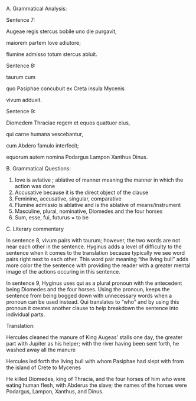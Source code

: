 A. Grammatical Analysis:

Sentence 7:

Augeae regis stercus bobile uno die purgavit, 

maiorem partem Iove adiutore; 

flumine admisso totum stercus abluit.

Sentence 8: 

taurum cum 

quo Pasiphae concubuit ex Creta insula Mycenis 

vivum adduxit.

Sentence 9:

Diomedem Thraciae regem et equos quattuor eius, 

qui carne humana vescebantur, 

cum Abdero famulo interfecit; 

equorum autem nomina Podargus Lampon Xanthus Dinus.

B. Grammatical Questions: 

1. Iove is avlative ; ablative of manner meaning the manner in which the action was done
2. Accusative because it is the direct object of the clause
3. Feminine, accusative, singular, comparative
4. Flumine admissio is ablative and is the ablative of means/instrument
5. Masculine, plural, nominative, Diomedes and the four horses
6. Sum, esse, fui, futurus = to be 

C. Literary commentary 

In sentence 8, vivum pairs with taurum; however, the two words are not near each other in the sentence. Hyginus adds a level of difficulty to the sentence when it comes to the translation because typically we see word pairs right next to each other. This word pair meaning “the living bull” adds more color the the sentence with providing the reader with a greater mental image of the actions occuring in this sentence. 

In sentence 9, Hyginus uses qui as a plural pronoun with the antecedent being Diomedes and the four horses. Using the pronoun, keeps the sentence from being bogged down with unnecessary words when a pronoun can be used instead. Qui translates to “who” and by using this pronoun it creates another clause to help breakdown the sentence into individual parts. 

Translation:

Hercules cleaned the manure of King Augeas’ stalls one day, the greater part with Jupiter as his helper; with the river having been sent forth, he washed away all the manure

Hercules led forth the living bull with whom Pasiphae had slept with from the island of Crete to Mycenes

He killed Diomedes, king of Thracia, and the four horses of him who were eating human flesh, with Abderus the slave; the names of the horses were Podargus, Lampon, Xanthus, and Dinus.


